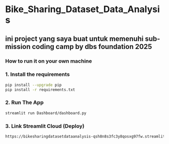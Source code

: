 # Bike_Sharing_Dataset_Data_Analysis

## ini project yang saya buat untuk memenuhi sub-mission coding camp by dbs foundation 2025

### How to run it on your own machine

### 1. Install the requirements

```bash
pip install --upgrade pip
pip install -r requirements.txt
```

### 2. Run The App

```bash
streamlit run Dashboard/dashboard.py
```

### 3. Link Streamlit Cloud (Deploy)

```bash
https://bikesharingdatasetdataanalysis-qsh8n8s3fc3y8qosxg97fw.streamlit.app/
```
